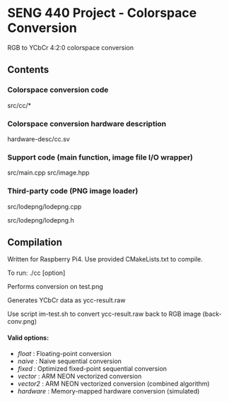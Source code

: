 # SENG 440 Project - Colorspace Conversion

RGB to YCbCr 4:2:0 colorspace conversion

## Contents 

### Colorspace conversion code

src/cc/*

### Colorspace conversion hardware description

hardware-desc/cc.sv

### Support code (main function, image file I/O wrapper)

src/main.cpp
src/image.hpp

### Third-party code (PNG image loader)

src/lodepng/lodepng.cpp

src/lodepng/lodepng.h

## Compilation

Written for Raspberry Pi4. Use provided CMakeLists.txt to compile.

To run:
./cc [option]

Performs conversion on test.png

Generates YCbCr data as ycc-result.raw

Use script im-test.sh to convert ycc-result.raw back to RGB image (back-conv.png)

#### Valid options:

* _float_ : Floating-point conversion
* _naive_ : Naive sequential conversion
* _fixed_ : Optimized fixed-point sequential conversion
* _vector_ : ARM NEON vectorized conversion
* _vector2_ : ARM NEON vectorized conversion (combined algorithm)
* _hardware_ : Memory-mapped hardware conversion (simulated)
